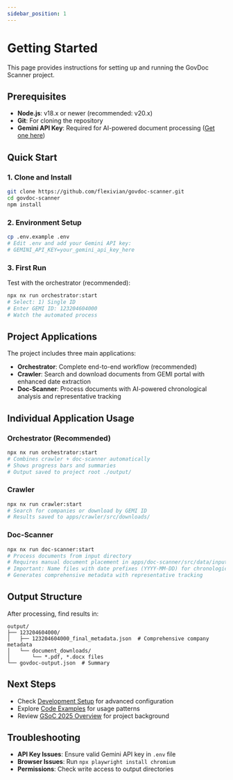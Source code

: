```yaml
---
sidebar_position: 1
---
```


# Getting Started

This page provides instructions for setting up and running the GovDoc Scanner project.

## Prerequisites

- **Node.js**: v18.x or newer (recommended: v20.x)
- **Git**: For cloning the repository
- **Gemini API Key**: Required for AI-powered document processing ([Get one here](https://aistudio.google.com/app/apikey))

## Quick Start

### 1. Clone and Install

```bash
git clone https://github.com/flexivian/govdoc-scanner.git
cd govdoc-scanner
npm install
```

### 2. Environment Setup

```bash
cp .env.example .env
# Edit .env and add your Gemini API key:
# GEMINI_API_KEY=your_gemini_api_key_here
```

### 3. First Run

Test with the orchestrator (recommended):

```bash
npx nx run orchestrator:start
# Select: 1) Single ID
# Enter GEMI ID: 123204604000
# Watch the automated process
```

## Project Applications

The project includes three main applications:

- **Orchestrator**: Complete end-to-end workflow (recommended)
- **Crawler**: Search and download documents from GEMI portal with enhanced date extraction
- **Doc-Scanner**: Process documents with AI-powered chronological analysis and representative tracking

## Individual Application Usage

### Orchestrator (Recommended)

```bash
npx nx run orchestrator:start
# Combines crawler + doc-scanner automatically
# Shows progress bars and summaries
# Output saved to project root ./output/
```

### Crawler

```bash
npx nx run crawler:start
# Search for companies or download by GEMI ID
# Results saved to apps/crawler/src/downloads/
```

### Doc-Scanner

```bash
npx nx run doc-scanner:start
# Process documents from input directory
# Requires manual document placement in apps/doc-scanner/src/data/input/
# Important: Name files with date prefixes (YYYY-MM-DD) for chronological processing
# Generates comprehensive metadata with representative tracking
```

## Output Structure

After processing, find results in:

```
output/
├── 123204604000/
│   ├── 123204604000_final_metadata.json  # Comprehensive company metadata
│   └── document_downloads/
│       └── *.pdf, *.docx files
└── govdoc-output.json  # Summary
```

## Next Steps

- Check [Development Setup](./Development.md) for advanced configuration
- Explore [Code Examples](../code-examples/overview.md) for usage patterns
- Review [GSoC 2025 Overview](../gsoc/2025/overview.md) for project background

## Troubleshooting

- **API Key Issues**: Ensure valid Gemini API key in `.env` file
- **Browser Issues**: Run `npx playwright install chromium`
- **Permissions**: Check write access to output directories
